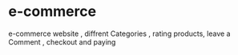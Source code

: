 # e-commerce
e-commerce website , diffrent Categories , rating products, leave a Comment , checkout and paying
